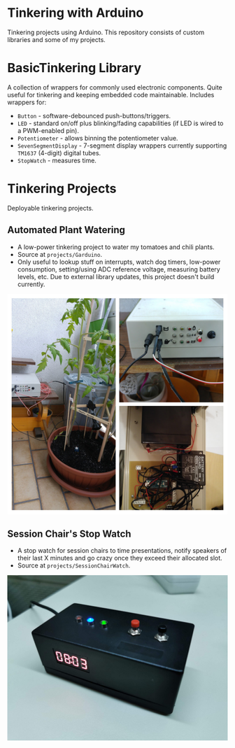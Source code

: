 # Tinkering with Arduino
Tinkering projects using Arduino. This repository consists of custom libraries and some of my projects.

# BasicTinkering Library
A collection of wrappers for commonly used electronic components. Quite useful for tinkering and keeping embedded code maintainable. Includes wrappers for:
* `Button` - software-debounced push-buttons/triggers.
* `LED` - standard on/off plus blinking/fading capabilities (if LED is wired to a PWM-enabled pin).
* `Potentiometer` - allows binning the potentiometer value.
* `SevenSegmentDisplay` - 7-segment display wrappers currently supporting `TM1637` (4-digit) digital tubes.
* `StopWatch` - measures time.

# Tinkering Projects
Deployable tinkering projects.

## Automated Plant Watering
* A low-power tinkering project to water my tomatoes and chili plants.
* Source at `projects/Garduino`.
* Only useful to lookup stuff on interrupts, watch dog timers, low-power consumption, setting/using ADC reference voltage, measuring battery levels, etc. Due to external library updates, this project doesn't build currently.

![Example image for Garduino](./projects/Garduino/garduino.jpg "The magic watering box")

## Session Chair's Stop Watch
* A stop watch for session chairs to time presentations, notify speakers of their last X minutes and go crazy once they exceed their allocated slot.
* Source at `projects/SessionChairWatch`.

![Example image for Session Chair project](./projects/SessionChairWatch/session-chair.jpg "Session Chair's Stop Watch")

